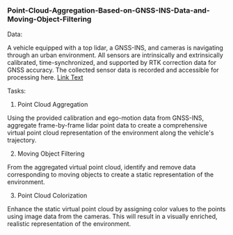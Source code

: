 ### Point-Cloud-Aggregation-Based-on-GNSS-INS-Data-and-Moving-Object-Filtering
Data: 

A vehicle equipped with a top lidar, a GNSS-INS, and cameras is navigating through an urban environment. All sensors are intrinsically and extrinsically calibrated, time-synchronized, and supported by RTK correction data for GNSS accuracy. The collected sensor data is recorded and accessible for processing here. [Link Text](https://nuscenes.org/)


 

Tasks: 

1. Point Cloud Aggregation 

Using the provided calibration and ego-motion data from GNSS-INS, aggregate frame-by-frame lidar point data to create a comprehensive virtual point cloud representation of the environment along the vehicle's trajectory. 
 

2. Moving Object Filtering 

From the aggregated virtual point cloud, identify and remove data corresponding to moving objects to create a static representation of the environment. 
 

3. Point Cloud Colorization 

Enhance the static virtual point cloud by assigning color values to the points using image data from the cameras. This will result in a visually enriched, realistic representation of the environment. 



